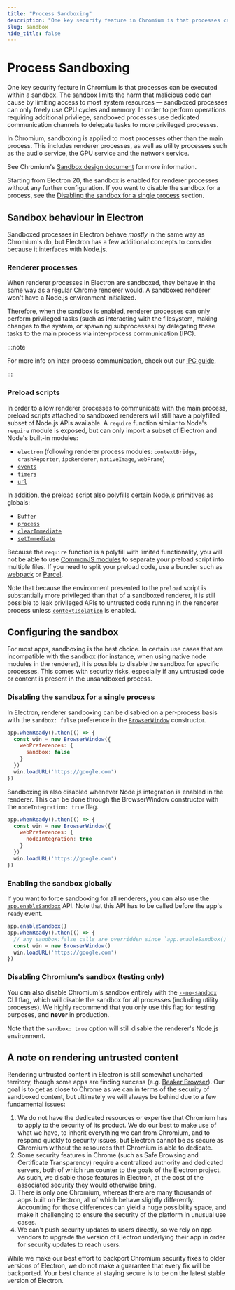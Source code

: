 ```yaml
---
title: "Process Sandboxing"
description: "One key security feature in Chromium is that processes can be executed within a sandbox. The sandbox limits the harm that malicious code can cause by limiting access to most system resources — sandboxed processes can only freely use CPU cycles and memory. In order to perform operations requiring additional privilege, sandboxed processes use dedicated communication channels to delegate tasks to more privileged processes."
slug: sandbox
hide_title: false
---
```


# Process Sandboxing

One key security feature in Chromium is that processes can be executed within a sandbox.
The sandbox limits the harm that malicious code can cause by limiting access to most
system resources — sandboxed processes can only freely use CPU cycles and memory.
In order to perform operations requiring additional privilege, sandboxed processes
use dedicated communication channels to delegate tasks to more privileged processes.

In Chromium, sandboxing is applied to most processes other than the main process.
This includes renderer processes, as well as utility processes such as the audio service,
the GPU service and the network service.

See Chromium's [Sandbox design document][sandbox] for more information.

Starting from Electron 20, the sandbox is enabled for renderer processes without any
further configuration. If you want to disable the sandbox for a process, see the
[Disabling the sandbox for a single process](#disabling-the-sandbox-for-a-single-process)
section.

## Sandbox behaviour in Electron

Sandboxed processes in Electron behave _mostly_ in the same way as Chromium's do, but
Electron has a few additional concepts to consider because it interfaces with Node.js.

### Renderer processes

When renderer processes in Electron are sandboxed, they behave in the same way as a
regular Chrome renderer would. A sandboxed renderer won't have a Node.js
environment initialized.

Therefore, when the sandbox is enabled, renderer processes can only perform privileged
tasks (such as interacting with the filesystem, making changes to the system, or spawning
subprocesses) by delegating these tasks to the main process via inter-process
communication (IPC).

:::note

For more info on inter-process communication, check out our [IPC guide](latest/tutorial/ipc.md).

:::

### Preload scripts

In order to allow renderer processes to communicate with the main process, preload
scripts attached to sandboxed renderers will still have a polyfilled subset of Node.js
APIs available. A `require` function similar to Node's `require` module is exposed,
but can only import a subset of Electron and Node's built-in modules:

* `electron` (following renderer process modules: `contextBridge`, `crashReporter`, `ipcRenderer`, `nativeImage`, `webFrame`)
* [`events`](https://nodejs.org/api/events.html)
* [`timers`](https://nodejs.org/api/timers.html)
* [`url`](https://nodejs.org/api/url.html)

In addition, the preload script also polyfills certain Node.js primitives as globals:

* [`Buffer`](https://nodejs.org/api/buffer.html)
* [`process`](latest/api/process.md)
* [`clearImmediate`](https://nodejs.org/api/timers.html#timers_clearimmediate_immediate)
* [`setImmediate`](https://nodejs.org/api/timers.html#timers_setimmediate_callback_args)

Because the `require` function is a polyfill with limited functionality, you will not be
able to use [CommonJS modules][commonjs] to separate your preload script into multiple
files. If you need to split your preload code, use a bundler such as [webpack][webpack]
or [Parcel][parcel].

Note that because the environment presented to the `preload` script is substantially
more privileged than that of a sandboxed renderer, it is still possible to leak
privileged APIs to untrusted code running in the renderer process unless
[`contextIsolation`][context-isolation] is enabled.

## Configuring the sandbox

For most apps, sandboxing is the best choice. In certain use cases that are incompatible with
the sandbox (for instance, when using native node modules in the renderer),
it is possible to disable the sandbox for specific processes. This comes with security
risks, especially if any untrusted code or content is present in the unsandboxed process.

### Disabling the sandbox for a single process

In Electron, renderer sandboxing can be disabled on a per-process basis with
the `sandbox: false` preference in the [`BrowserWindow`][browser-window] constructor.

```js title='main.js'
app.whenReady().then(() => {
  const win = new BrowserWindow({
    webPreferences: {
      sandbox: false
    }
  })
  win.loadURL('https://google.com')
})
```

Sandboxing is also disabled whenever Node.js integration is enabled in the renderer.
This can be done through the BrowserWindow constructor with the `nodeIntegration: true` flag.

```js title='main.js'
app.whenReady().then(() => {
  const win = new BrowserWindow({
    webPreferences: {
      nodeIntegration: true
    }
  })
  win.loadURL('https://google.com')
})
```

### Enabling the sandbox globally

If you want to force sandboxing for all renderers, you can also use the
[`app.enableSandbox`][enable-sandbox] API. Note that this API has to be called before the
app's `ready` event.

```js title='main.js'
app.enableSandbox()
app.whenReady().then(() => {
  // any sandbox:false calls are overridden since `app.enableSandbox()` was called.
  const win = new BrowserWindow()
  win.loadURL('https://google.com')
})
```

### Disabling Chromium's sandbox (testing only)

You can also disable Chromium's sandbox entirely with the [`--no-sandbox`][no-sandbox]
CLI flag, which will disable the sandbox for all processes (including utility processes).
We highly recommend that you only use this flag for testing purposes, and **never**
in production.

Note that the `sandbox: true` option will still disable the renderer's Node.js
environment.

## A note on rendering untrusted content

Rendering untrusted content in Electron is still somewhat uncharted territory,
though some apps are finding success (e.g. [Beaker Browser][beaker]).
Our goal is to get as close to Chrome as we can in terms of the security of
sandboxed content, but ultimately we will always be behind due to a few fundamental
issues:

1. We do not have the dedicated resources or expertise that Chromium has to
   apply to the security of its product. We do our best to make use of what we
   have, to inherit everything we can from Chromium, and to respond quickly to
   security issues, but Electron cannot be as secure as Chromium without the
   resources that Chromium is able to dedicate.
1. Some security features in Chrome (such as Safe Browsing and Certificate
   Transparency) require a centralized authority and dedicated servers, both of
   which run counter to the goals of the Electron project. As such, we disable
   those features in Electron, at the cost of the associated security they
   would otherwise bring.
1. There is only one Chromium, whereas there are many thousands of apps built
   on Electron, all of which behave slightly differently. Accounting for those
   differences can yield a huge possibility space, and make it challenging to
   ensure the security of the platform in unusual use cases.
1. We can't push security updates to users directly, so we rely on app vendors
   to upgrade the version of Electron underlying their app in order for
   security updates to reach users.

While we make our best effort to backport Chromium security fixes to older
versions of Electron, we do not make a guarantee that every fix will be
backported. Your best chance at staying secure is to be on the latest stable
version of Electron.

[sandbox]: https://chromium.googlesource.com/chromium/src/+/main/docs/design/sandbox.md
[browser-window]: latest/api/browser-window.md
[enable-sandbox]: latest/api/app.md#appenablesandbox
[no-sandbox]: latest/api/command-line-switches.md#--no-sandbox
[commonjs]: https://nodejs.org/api/modules.html#modules_modules_commonjs_modules
[webpack]: https://webpack.js.org/
[parcel]: https://parceljs.org/
[context-isolation]: latest/tutorial/context-isolation.md
[beaker]: https://github.com/beakerbrowser/beaker
